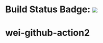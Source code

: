 # Build Status Badge: ![](https://github.com/yesweican/wei-github-action2/workflows/GoTestStatus/badge.svg)

# wei-github-action2
